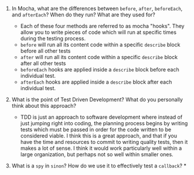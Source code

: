 <!-- Answers to the Short Answer Essay Questions go here -->

1. In Mocha, what are the differences between `before`, `after`, `beforeEach`, and `afterEach`? When do they run? What are they used for?
    * Each of these four methods are referred to as mocha "hooks". They allow you to write pieces of code which will run at specific times during the testing process.
    * `before` will run all its content code within a specific `describe` block before all other tests
    * `after` will run all its content code within a specific `describe` block after all other tests
    * `beforeEach` hooks are applied inside a `describe` block before each individual test.
    * `afterEach` hooks are applied inside a `describe` block after each individual test.

2. What is the point of Test Driven Development? What do you personally think about this approach?
    * TDD is just an approach to software development where instead of just jumping right into coding, the planning process begins by writing tests which must be passed in order for the code written to be considered viable.  I think this is a great approach, and that if you have the time and resources to commit to writing quality tests, then it makes a lot of sense.  I think it would work particularly well within a large organization, but perhaps not so well within smaller ones.

3. What is a `spy` in `sinon`? How do we use it to effectively test a `callback`?
    * 
